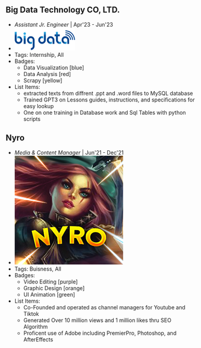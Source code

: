## Big Data Technology CO, LTD.
- *Assistant Jr. Engineer* | Apr'23 - Jun'23
- ![logo512](bigdata.png)
- Tags: Internship, All
- Badges:
  - Data Visualization [blue]
  - Data Analysis [red]
  - Scrapy [yellow]
- List Items:
  - extracted texts from diffrent .ppt and .word files to MySQL database 
  - Trained GPT3 on Lessons guides, instructions, and specifications for easy lookup
  - One on one training in Database work and Sql Tables with python scripts

## Nyro
- *Media & Content Manager* | Jun'21 - Dec'21
- ![logo512](unnamed.png)
- Tags: Buisness, All
- Badges:
  - Video Editing [purple]
  - Graphic Design [orange]
  - UI Animation [green]
- List Items:
  - Co-Founded and operated as channel managers for Youtube and Tiktok 
  - Generated Over 10 million views and 1 million likes thru SEO Algorithm
  - Proficent use of Adobe including PremierPro, Photoshop, and AfterEffects